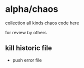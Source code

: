 # alpha/chaos

collection all kinds chaos code here

for review by others

## kill historic file

- push error file